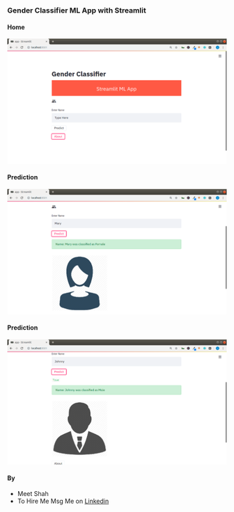 ### Gender Classifier ML App with Streamlit


#### Home
![](images/gc_app01.png)


#### Prediction
![](images/gc_app02.png)


#### Prediction
![](images/gc_app04.png)


#### By
+ Meet Shah
+ To Hire Me Msg Me on
[Linkedin](https://www.linkedin.com/in/meetjain)
